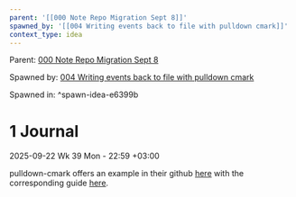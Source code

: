 ```yaml
---
parent: '[[000 Note Repo Migration Sept 8]]'
spawned_by: '[[004 Writing events back to file with pulldown cmark]]'
context_type: idea
---
```


Parent: [000 Note Repo Migration Sept 8](../000%20Note%20Repo%20Migration%20Sept%208.md)

Spawned by: [004 Writing events back to file with pulldown cmark](../howtos/004%20Writing%20events%20back%20to%20file%20with%20pulldown%20cmark.md)

Spawned in: [<a name="spawn-idea-e6399b" />^spawn-idea-e6399b](../howtos/004%20Writing%20events%20back%20to%20file%20with%20pulldown%20cmark.md#spawn-idea-e6399b)

# 1 Journal

2025-09-22 Wk 39 Mon - 22:59 +03:00

pulldown-cmark offers an example in their github [here](https://github.com/pulldown-cmark/pulldown-cmark/tree/master/guide) with the corresponding guide [here](https://pulldown-cmark.github.io/pulldown-cmark/).
